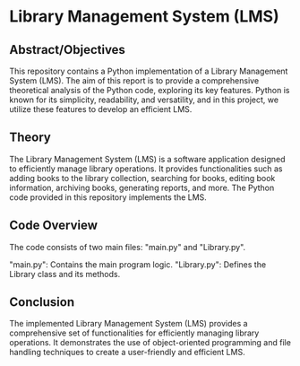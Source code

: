 # Library Management System (LMS) 
## Abstract/Objectives
This repository contains a Python implementation of a Library Management System (LMS). The aim of this report is to provide a comprehensive theoretical analysis of the Python code, exploring its key features. Python is known for its simplicity, readability, and versatility, and in this project, we utilize these features to develop an efficient LMS.

## Theory
The Library Management System (LMS) is a software application designed to efficiently manage library operations. It provides functionalities such as adding books to the library collection, searching for books, editing book information, archiving books, generating reports, and more. The Python code provided in this repository implements the LMS.

## Code Overview
The code consists of two main files: "main.py" and "Library.py".

"main.py": Contains the main program logic.
"Library.py": Defines the Library class and its methods.

## Conclusion
The implemented Library Management System (LMS) provides a comprehensive set of functionalities for efficiently managing library operations. It demonstrates the use of object-oriented programming and file handling techniques to create a user-friendly and efficient LMS.





